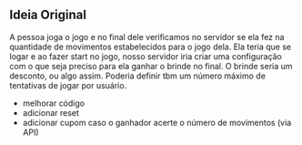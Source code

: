 ## Ideia Original

A pessoa joga o jogo e no final dele verificamos no servidor se ela fez na quantidade de movimentos estabelecidos para o jogo dela. Ela teria que se logar e ao fazer start no jogo, nosso servidor
iria criar uma configuração com o que seja preciso para ela ganhar o brinde no final. O brinde seria um desconto, ou algo assim. Poderia definir tbm um número máximo de tentativas de jogar por usuário.

- melhorar código
- adicionar reset
- adicionar cupom caso o ganhador acerte o número de movimentos (via API)
